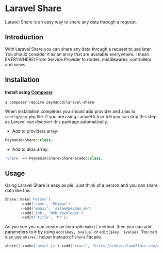 # Laravel Share
Laravel Share is an easy way to share any data through a request. 

## Introduction
With Laravel Share you can share any data through a request to use later. You should consider it as an array that are available everywhere. I mean EVERYWHERE! From Service Provider to routes, middlewares, controllers and views.

## Installation
#### Install using [Composer](https://getcomposer.org/doc/00-intro.md)
```
$ composer require peyman3d/laravel-share
```
When installation completes you should add provider and alias to `config/app.php` file. If you are using Laravel 5.5 or 5.6 you can skip this step as Laravel can discover this package automatically.

- Add to providers array:
```php
Peyman3d\Share::class,
```
- Add to alias array:
```php
'Share' => Peyman3d\Share\ShareFacade::class,
```

## Usage
Using Laravel Share is easy as pie. Just think of a person and you can share data like this:
```php
Share::make('Person')
	   ->add('name', 'Peyman')
	   ->add('email', 'salam@peyman.me')
	   ->add('job', 'Web developer')
	   ->edit('title', 'Mr');
```
As you see you can create an item with `make()` method. then you can add parameters to it by using `add($key, $value)` or `edit($key, $value)`. You can also use `share()` helper instead of `Share` Facade.
```php
share()->make('asset.js')->add('react', 'https://cdnjs.cloudflare.com/ajax/libs/react/16.4.0/umd/react.production.min.js')
```

